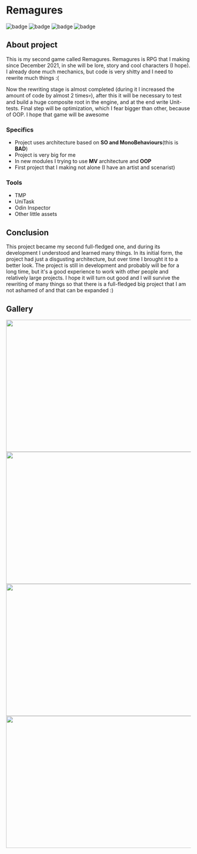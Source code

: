 # Remagures

![badge](https://img.shields.io/static/v1?label=Engine&message=Unity&color=brightgreen&style=for-the-badge)
![badge](https://img.shields.io/static/v1?label=Language&message=C%23&color=blueviolet&style=for-the-badge)
![badge](https://img.shields.io/static/v1?label=architecture&message=MIXED(MV-and-MonoBehaviours)&color=red&style=for-the-badge)
![badge](https://img.shields.io/static/v1?label=Platform&message=Android&color=blue&style=for-the-badge)

## About project

This is my second game called Remagures. Remagures is RPG that I making since December 2021, in she will be lore, story and cool characters (I hope). I already done much mechanics, but code is very shitty and I need to rewrite much things :( 

Now the rewriting stage is almost completed (during it I increased the amount of code by almost 2 times💀), after this it will be necessary to test and build a huge composite root in the engine, and at the end write Unit-tests. Final step will be optimization, which I fear bigger than other, because of OOP. I hope that game will be awesome

### Specifics
 - Project uses architecture based on **SO and MonoBehaviours**(this is **BAD**)
 - Project is very big for me
 - In new modules I trying to use **MV** architecture and **OOP**
 - First project that I making not alone (I have an artist and scenarist)
 
### Tools
 - TMP
 - UniTask
 - Odin Inspector
 - Other little assets
 
## Conclusion

This project became my second full-fledged one, and during its development I understood and learned many things. In its initial form, the project had just a disgusting architecture, but over time I brought it to a better look. The project is still in development and probably will be for a long time, but it's a good experience to work with other people and relatively large projects. I hope it will turn out good and I will survive the rewriting of many things so that there is a full-fledged big project that I am not ashamed of and that can be expanded :)

## Gallery
<img src="https://user-images.githubusercontent.com/73060890/216829990-16e9b598-619e-4d67-8f1c-7312803c0469.png" width="780" height="360">
<img src="https://user-images.githubusercontent.com/73060890/216830021-090865bc-698e-4f45-8845-e998a9b31849.png" width="780" height="360">
<img src="https://user-images.githubusercontent.com/73060890/216830099-8dff216b-59c2-436a-bdd3-fd096549dcaf.png" width="780" height="360">
<img src="https://user-images.githubusercontent.com/73060890/216830116-6acd2add-1463-498b-89c2-22eb1bc4f823.png" width="780" height="360">

